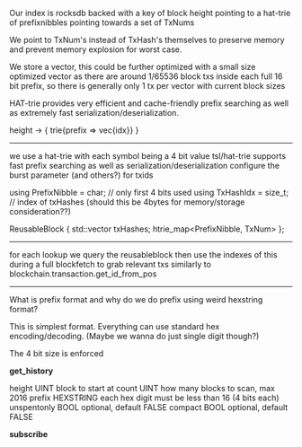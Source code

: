 Our index is rocksdb backed with a key of block height pointing to a hat-trie of prefixnibbles pointing towards a set of TxNums

We point to TxNum's instead of TxHash's themselves to preserve memory and prevent memory explosion for worst case.

We store a vector, this could be further optimized with a small size optimized vector as there are around 1/65536 block txs inside each full 16 bit prefix, so there is generally only 1 tx per vector with current block sizes


HAT-trie provides very efficient and cache-friendly prefix searching as well as extremely fast serialization/deserialization.


height -> {
    trie{prefix => vec{idx}}
}

----

we use a hat-trie with each symbol being a 4 bit value
tsl/hat-trie supports fast prefix searching as well as serialization/deserialization
configure the burst parameter (and others?) for txids


using PrefixNibble = char; // only first 4 bits used
using TxHashIdx = size_t; // index of txHashes (should this be 4bytes for memory/storage consideration??)

ReusableBlock
{
    std::vector<TxHash> txHashes;
    htrie_map<PrefixNibble, TxNum>
};

---

for each lookup we query the reusableblock then use the indexes of this during a full blockfetch to grab relevant txs
similarly to blockchain.transaction.get_id_from_pos


---

What is prefix format and why do we do prefix using weird hexstring format?

This is simplest format. Everything can use standard hex encoding/decoding.
(Maybe we wanna do just single digit though?)

The 4 bit size is enforced



**get_history**

height UINT block to start at
count UINT how many blocks to scan, max 2016
prefix HEXSTRING each hex digit must be less than 16 (4 bits each)
unspentonly BOOL optional, default FALSE
compact BOOL optional, default FALSE


**subscribe**
